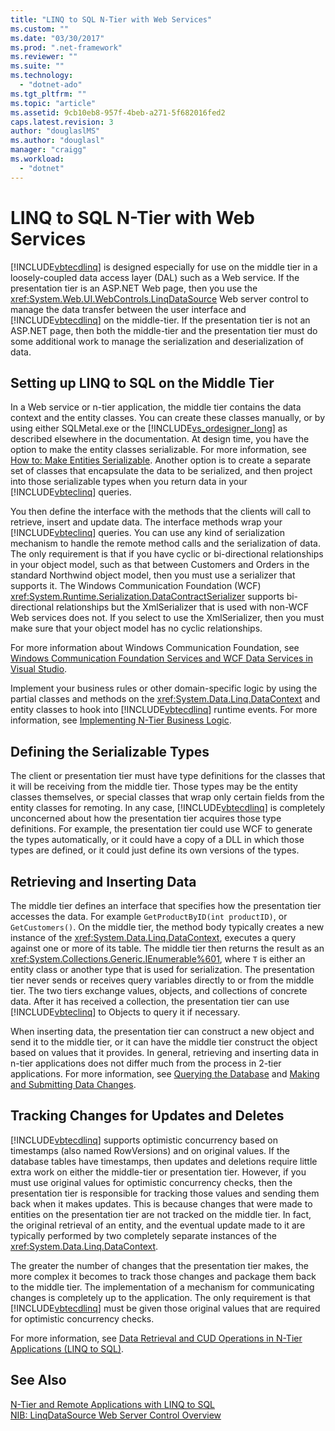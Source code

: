 ```yaml
---
title: "LINQ to SQL N-Tier with Web Services"
ms.custom: ""
ms.date: "03/30/2017"
ms.prod: ".net-framework"
ms.reviewer: ""
ms.suite: ""
ms.technology: 
  - "dotnet-ado"
ms.tgt_pltfrm: ""
ms.topic: "article"
ms.assetid: 9cb10eb8-957f-4beb-a271-5f682016fed2
caps.latest.revision: 3
author: "douglaslMS"
ms.author: "douglasl"
manager: "craigg"
ms.workload: 
  - "dotnet"
---
```

# LINQ to SQL N-Tier with Web Services
[!INCLUDE[vbtecdlinq](../../../../../../includes/vbtecdlinq-md.md)] is designed especially for use on the middle tier in a loosely-coupled data access layer (DAL) such as a Web service. If the presentation tier is an ASP.NET Web page, then you use the <xref:System.Web.UI.WebControls.LinqDataSource> Web server control to manage the data transfer between the user interface and [!INCLUDE[vbtecdlinq](../../../../../../includes/vbtecdlinq-md.md)] on the middle-tier. If the presentation tier is not an ASP.NET page, then both the middle-tier and the presentation tier must do some additional work to manage the serialization and deserialization of data.  
  
## Setting up LINQ to SQL on the Middle Tier  
 In a Web service or n-tier application, the middle tier contains the data context and the entity classes. You can create these classes manually, or by using either SQLMetal.exe or the [!INCLUDE[vs_ordesigner_long](../../../../../../includes/vs-ordesigner-long-md.md)] as described elsewhere in the documentation. At design time, you have the option to make the entity classes serializable. For more information, see [How to: Make Entities Serializable](../../../../../../docs/framework/data/adonet/sql/linq/how-to-make-entities-serializable.md). Another option is to create a separate set of classes that encapsulate the data to be serialized, and then project into those serializable types when you return data in your [!INCLUDE[vbteclinq](../../../../../../includes/vbteclinq-md.md)] queries.  
  
 You then define the interface with the methods that the clients will call to retrieve, insert and update data. The interface methods wrap your [!INCLUDE[vbteclinq](../../../../../../includes/vbteclinq-md.md)] queries. You can use any kind of serialization mechanism to handle the remote method calls and the serialization of data. The only requirement is that if you have cyclic or bi-directional relationships in your object model, such as that between Customers and Orders in the standard Northwind object model, then you must use a serializer that supports it. The Windows Communication Foundation (WCF) <xref:System.Runtime.Serialization.DataContractSerializer> supports bi-directional relationships but the XmlSerializer that is used with non-WCF Web services does not. If you select to use the XmlSerializer, then you must make sure that your object model has no cyclic relationships.  
  
 For more information about Windows Communication Foundation, see [Windows Communication Foundation Services and WCF Data Services in Visual Studio](/visualstudio/data-tools/windows-communication-foundation-services-and-wcf-data-services-in-visual-studio).  
  
 Implement your business rules or other domain-specific logic by using the partial classes and methods on the <xref:System.Data.Linq.DataContext> and entity classes to hook into [!INCLUDE[vbtecdlinq](../../../../../../includes/vbtecdlinq-md.md)] runtime events. For more information, see [Implementing N-Tier Business Logic](../../../../../../docs/framework/data/adonet/sql/linq/implementing-business-logic-linq-to-sql.md).  
  
## Defining the Serializable Types  
 The client or presentation tier must have type definitions for the classes that it will be receiving from the middle tier. Those types may be the entity classes themselves, or special classes that wrap only certain fields from the entity classes for remoting. In any case, [!INCLUDE[vbtecdlinq](../../../../../../includes/vbtecdlinq-md.md)] is completely unconcerned about how the presentation tier acquires those type definitions. For example, the presentation tier could use WCF to generate the types automatically, or it could have a copy of a DLL in which those types are defined, or it could just define its own versions of the types.  
  
## Retrieving and Inserting Data  
 The middle tier defines an interface that specifies how the presentation tier accesses the data. For example `GetProductByID(int productID)`, or `GetCustomers()`. On the middle tier, the method body typically creates a new instance of the <xref:System.Data.Linq.DataContext>, executes a query against one or more of its table. The middle tier then returns the result as an <xref:System.Collections.Generic.IEnumerable%601>, where `T` is either an entity class or another type that is used for serialization. The presentation tier never sends or receives query variables directly to or from the middle tier. The two tiers exchange values, objects, and collections of concrete data. After it has received a collection, the presentation tier can use [!INCLUDE[vbteclinq](../../../../../../includes/vbteclinq-md.md)] to Objects to query it if necessary.  
  
 When inserting data, the presentation tier can construct a new object and send it to the middle tier, or it can have the middle tier construct the object based on values that it provides. In general, retrieving and inserting data in n-tier applications does not differ much from the process in 2-tier applications. For more information, see [Querying the Database](../../../../../../docs/framework/data/adonet/sql/linq/querying-the-database.md) and [Making and Submitting Data Changes](../../../../../../docs/framework/data/adonet/sql/linq/making-and-submitting-data-changes.md).  
  
## Tracking Changes for Updates and Deletes  
 [!INCLUDE[vbtecdlinq](../../../../../../includes/vbtecdlinq-md.md)] supports optimistic concurrency based on timestamps (also named RowVersions) and on original values. If the database tables have timestamps, then updates and deletions require little extra work on either the middle-tier or presentation tier. However, if you must use original values for optimistic concurrency checks, then the presentation tier is responsible for tracking those values and sending them back when it makes updates. This is because changes that were made to entities on the presentation tier are not tracked on the middle tier. In fact, the original retrieval of an entity, and the eventual update made to it are typically performed by two completely separate instances of the <xref:System.Data.Linq.DataContext>.  
  
 The greater the number of changes that the presentation tier makes, the more complex it becomes to track those changes and package them back to the middle tier. The implementation of a mechanism for communicating changes is completely up to the application. The only requirement is that [!INCLUDE[vbtecdlinq](../../../../../../includes/vbtecdlinq-md.md)] must be given those original values that are required for optimistic concurrency checks.  
  
 For more information, see [Data Retrieval and CUD Operations in N-Tier Applications (LINQ to SQL)](../../../../../../docs/framework/data/adonet/sql/linq/data-retrieval-and-cud-operations-in-n-tier-applications.md).  
  
## See Also  
 [N-Tier and Remote Applications with LINQ to SQL](../../../../../../docs/framework/data/adonet/sql/linq/n-tier-and-remote-applications-with-linq-to-sql.md)  
 [NIB: LinqDataSource Web Server Control Overview](http://msdn.microsoft.com/library/104cfc3f-7385-47d3-8a51-830dfa791136)

